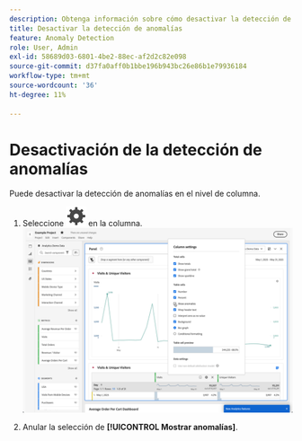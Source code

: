 ```yaml
---
description: Obtenga información sobre cómo desactivar la detección de anomalías en cualquier métrica.
title: Desactivar la detección de anomalías
feature: Anomaly Detection
role: User, Admin
exl-id: 58689d03-6801-4be2-88ec-af2d2c82e098
source-git-commit: d37fa0aff0b1bbe196b943bc26e86b1e79936184
workflow-type: tm+mt
source-wordcount: '36'
ht-degree: 11%

---
```


# Desactivación de la detección de anomalías

Puede desactivar la detección de anomalías en el nivel de columna.

1. Seleccione ![Setting](/help/assets/icons/Setting.svg) en la columna.
   ![](assets/turn-off-anomalies.png)

1. Anular la selección de **[!UICONTROL Mostrar anomalías]**.


